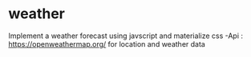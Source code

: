 # weather
Implement a weather forecast  using javscript and materialize css
-Api : https://openweathermap.org/ for location and weather data
